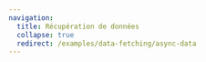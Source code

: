 ```yaml
---
navigation:
  title: Récupération de données
  collapse: true
  redirect: /examples/data-fetching/async-data
---
```

